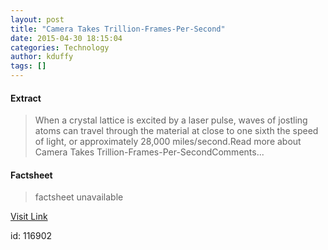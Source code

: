 ```yaml
---
layout: post
title: "Camera Takes Trillion-Frames-Per-Second"
date: 2015-04-30 18:15:04
categories: Technology
author: kduffy
tags: []
---
```



#### Extract
>When a crystal lattice is excited by a laser pulse, waves of jostling atoms can travel through the material at close to one sixth the speed of light, or approximately 28,000 miles/second.Read more about Camera Takes Trillion-Frames-Per-SecondComments...

#### Factsheet
>factsheet unavailable

[Visit Link](http://www.pddnet.com/news/2015/04/camera-takes-trillion-frames-second)

id:  116902


